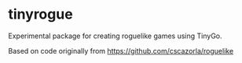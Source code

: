 # tinyrogue

Experimental package for creating roguelike games using TinyGo.

Based on code originally from https://github.com/cscazorla/roguelike

